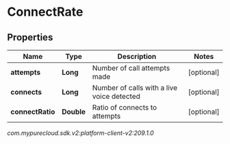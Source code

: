 # ConnectRate


## Properties

| Name | Type | Description | Notes |
| ------------ | ------------- | ------------- | ------------- |
| **attempts** | **Long** | Number of call attempts made |  [optional] |
| **connects** | **Long** | Number of calls with a live voice detected |  [optional] |
| **connectRatio** | **Double** | Ratio of connects to attempts |  [optional] |




_com.mypurecloud.sdk.v2:platform-client-v2:209.1.0_
